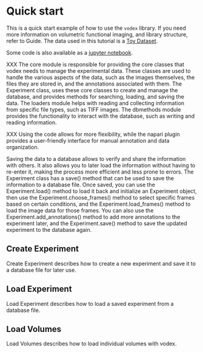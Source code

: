 # Quick start

This is a quick start example of how to use the `vodex` library.
If you need more information on volumetric functional imaging,
and library structure, refer to Guide.
The data used in this tutorial is a [Toy Dataset](https://lemonjust.github.io/vodex/data/#toy-dataset).

Some code is also available as a [jupyter notebook](https://github.com/LemonJust/vodex/blob/main/notebooks/01_create_experiment_and_load_volumes.ipynb).

XXX
The core module is responsible for providing the core classes that vodex needs to manage the experimental data.
These classes are used to handle the various aspects of the data, such as the images themselves, the files they are stored in, and the annotations associated with them.
The Experiment class, uses these core classes to create and manage the database,
and provides methods for searching, loading, and saving the data.
The loaders module helps with reading and collecting information from specific file types, such as TIFF images.
The dbmethods module provides the functionality to interact with the database, such as writing and reading information.

XXX Using the code allows for more flexibility, while the napari plugin provides a user-friendly interface for manual annotation and data organization.

Saving the data to a database allows to verify and share the information with others.
It also allows you to later load the information without having to re-enter it, making the process more efficient and less prone to errors.
The Experiment class has a save() method that can be used to save the information to a database file.
Once saved, you can use the Experiment.load() method to load it back and initialize an Experiment object,
then use the Experiment.choose_frames() method to select specific frames based on certain conditions,
and the Experiment.load_frames() method to load the image data for those frames.
You can also use the Experiment.add_annotations() method to add more annotations to the experiment later,
and the Experiment.save() method to save the updated experiment to the database again.

## Create Experiment
Create Experiment describes how to create a new experiment and save it to a database file for later use.

## Load Experiment
Load Experiment describes how to load a saved experiment from a database file.

## Load Volumes
Load Volumes describes how to load individual volumes with vodex.
